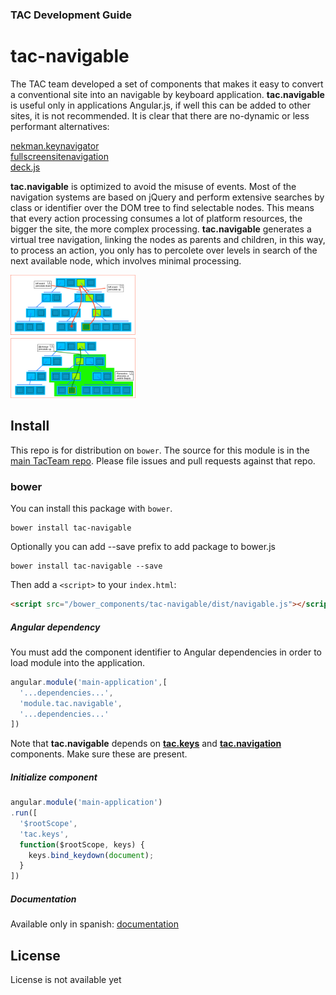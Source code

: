 ### TAC Development Guide

# tac-navigable 

The TAC team developed a set of components that makes it easy to convert a conventional site into an navigable by keyboard application.
**tac.navigable** is useful only in applications Angular.js, if well this can be added to other sites, it is not recommended.
It is clear that there are no-dynamic or less performant alternatives:

[nekman.keynavigator](http://nekman.github.io/keynavigator)    
[fullscreensitenavigation](http://fullscreensitenavigation.com)    
[deck.js](http://imakewebthings.com/deck.js)  

**tac.navigable** is optimized to avoid the misuse of events.
Most of the navigation systems are based on jQuery and perform extensive searches by class or identifier over the DOM tree to find selectable nodes.
This means that every action processing consumes a lot of platform resources, the bigger the site, the more complex processing.
**tac.navigable** generates a virtual tree navigation, linking the nodes as parents and children, in this way, to process an action, you only has to percolete over levels in search of the next available node, which involves minimal processing.

<a href="wiki/images/percolate.png?raw=true" title="percolate events system" alt="percolate events system" target="_blank">
  <img src="wiki/images/percolate.png?raw=true" width="200"/>
</a>

## Install

This repo is for distribution on `bower`. The source for this module is in the
[main TacTeam repo](https://github.com/tacteam/navigable).
Please file issues and pull requests against that repo.

### bower

You can install this package with `bower`.

```shell
bower install tac-navigable
```

Optionally you can add --save prefix to add package to bower.js

```shell
bower install tac-navigable --save
```

Then add a `<script>` to your `index.html`:

```html
<script src="/bower_components/tac-navigable/dist/navigable.js"></script>
```

##### Angular dependency

You must add the component identifier to Angular dependencies in order to load module into the application.

```js
angular.module('main-application',[
  '...dependencies...',
  'module.tac.navigable',
  '...dependencies...'
])
```

Note that **tac.navigable** depends on 
[**tac.keys**](https://github.com/tacteam/keys) and 
[**tac.navigation**](https://github.com/tacteam/navigation) components. 
Make sure these are present.

##### Initialize component

```js
angular.module('main-application')
.run([
  '$rootScope',
  'tac.keys',
  function($rootScope, keys) {
	keys.bind_keydown(document);
  }
])
```

##### Documentation

Available only in spanish: 
<a href="documentation.es.md" title="spanish documentation" alt="spanish documentation">documentation</a>

## License

License is not available yet

